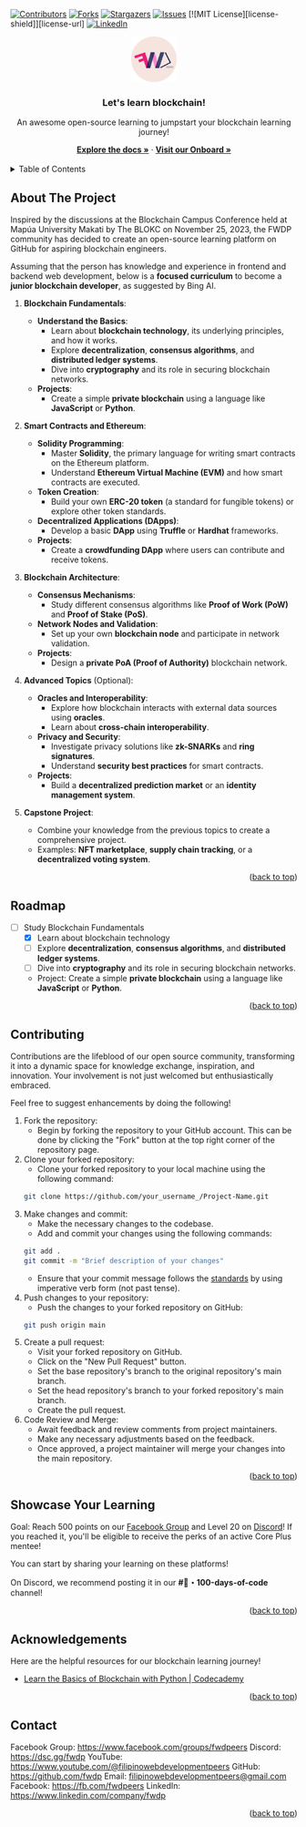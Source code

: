 <a name="readme-top"></a>

<!-- PROJECT SHIELDS -->

[![Contributors][contributors-shield]][contributors-url]
[![Forks][forks-shield]][forks-url]
[![Stargazers][stars-shield]][stars-url]
[![Issues][issues-shield]][issues-url]
[![MIT License][license-shield]][license-url]
[![LinkedIn][linkedin-shield]][linkedin-url]

<div align="center">
    <a href="https://github.com/FWDP/learn-blockchain/">
        <img src="assets/fwdp main logo.png" alt="FWDP Logo" height="80">
    </a>
    <h3 align="center">Let's learn blockchain!</h3>
    <p>An awesome open-source learning to jumpstart your blockchain learning journey!</p>
    <a href="https://github.com/FWDP/learn-blockchain/"><strong>Explore the docs »</strong></a>
     ·
    <a href="https://onboard.dev/community/fwdp"><strong>Visit our Onboard »</strong></a>
    <br />
    <br />
</div>

<details>
  <summary>Table of Contents</summary>
  <ol>
    <li>
      <a href="#about-the-project">About The Project</a>
    </li>
    <li><a href="#roadmap">Roadmap</a></li>
    <li><a href="#contributing">Contributing</a></li>
    <li><a href="#showcase-your-learning">Showcase Your Learning</a></li>
    <li><a href="#contact">Contact</a></li>   
    <li><a href="#acknowledgements">Acknowledgements</a></li>     
  </ol>
</details>

<!-- ABOUT THE PROJECT -->
## About The Project

Inspired by the discussions at the Blockchain Campus Conference held at Mapúa University Makati by The BLOKC on November 25, 2023, the FWDP community has decided to create an open-source learning platform on GitHub for aspiring blockchain engineers.

Assuming that the person has knowledge and experience in frontend and backend web development, below is a **focused curriculum** to become a **junior blockchain developer**, as suggested by Bing AI.

1. **Blockchain Fundamentals**:
    - **Understand the Basics**:
        - Learn about **blockchain technology**, its underlying principles, and how it works.
        - Explore **decentralization**, **consensus algorithms**, and **distributed ledger systems**.
        - Dive into **cryptography** and its role in securing blockchain networks.
    - **Projects**:
        - Create a simple **private blockchain** using a language like **JavaScript** or **Python**.

2. **Smart Contracts and Ethereum**:
    - **Solidity Programming**:
        - Master **Solidity**, the primary language for writing smart contracts on the Ethereum platform.
        - Understand **Ethereum Virtual Machine (EVM)** and how smart contracts are executed.
    - **Token Creation**:
        - Build your own **ERC-20 token** (a standard for fungible tokens) or explore other token standards.
    - **Decentralized Applications (DApps)**:
        - Develop a basic **DApp** using **Truffle** or **Hardhat** frameworks.
    - **Projects**:
        - Create a **crowdfunding DApp** where users can contribute and receive tokens.

3. **Blockchain Architecture**:
    - **Consensus Mechanisms**:
        - Study different consensus algorithms like **Proof of Work (PoW)** and **Proof of Stake (PoS)**.
    - **Network Nodes and Validation**:
        - Set up your own **blockchain node** and participate in network validation.
    - **Projects**:
        - Design a **private PoA (Proof of Authority)** blockchain network.

4. **Advanced Topics** (Optional):
    - **Oracles and Interoperability**:
        - Explore how blockchain interacts with external data sources using **oracles**.
        - Learn about **cross-chain interoperability**.
    - **Privacy and Security**:
        - Investigate privacy solutions like **zk-SNARKs** and **ring signatures**.
        - Understand **security best practices** for smart contracts.
    - **Projects**:
        - Build a **decentralized prediction market** or an **identity management system**.

5. **Capstone Project**:
    - Combine your knowledge from the previous topics to create a comprehensive project.
    - Examples: **NFT marketplace**, **supply chain tracking**, or a **decentralized voting system**.

<p align="right">(<a href="#readme-top">back to top</a>)</p>

## Roadmap

- [ ] Study Blockchain Fundamentals
    - [x] Learn about blockchain technology
    - [ ] Explore **decentralization**, **consensus algorithms**, and **distributed ledger systems**.
    - [ ] Dive into **cryptography** and its role in securing blockchain networks.
    - Project: Create a simple **private blockchain** using a language like **JavaScript** or **Python**.


<p align="right">(<a href="#readme-top">back to top</a>)</p>

## Contributing
Contributions are the lifeblood of our open source community, transforming it into a dynamic space for knowledge exchange, inspiration, and innovation. Your involvement is not just welcomed but enthusiastically embraced. 

Feel free to suggest enhancements by doing the following!

1. Fork the repository:
    - Begin by forking the repository to your GitHub account. This can be done by clicking the "Fork" button at the top right corner of the repository page.
2. Clone your forked repository:
    - Clone your forked repository to your local machine using the following command:
    ```sh
    git clone https://github.com/your_username_/Project-Name.git
    ```
3. Make changes and commit:
    - Make the necessary changes to the codebase.
    - Add and commit your changes using the following commands: 
    ```sh
    git add .
    git commit -m "Brief description of your changes"
    ```
    - Ensure that your commit message follows the [standards](https://www.gitkraken.com/learn/git/best-practices/git-commit-message#using-imperative-verb-form) by using imperative verb form (not past tense).
4. Push changes to your repository:
    - Push the changes to your forked repository on GitHub: 
    ```sh
    git push origin main
    ```
5. Create a pull request:
    - Visit your forked repository on GitHub.
    - Click on the "New Pull Request" button.
    - Set the base repository's branch to the original repository's main branch.
    - Set the head repository's branch to your forked repository's main branch.
    - Create the pull request.
6. Code Review and Merge:
    - Await feedback and review comments from project maintainers.
    - Make any necessary adjustments based on the feedback.
    - Once approved, a project maintainer will merge your changes into the main repository.

<p align="right">(<a href="#readme-top">back to top</a>)</p>

## Showcase Your Learning

Goal: Reach 500 points on our [Facebook Group](https://fb.com/groups/fwdpeers) and Level 20 on [Discord](https://discord.com/servers/filipino-web-development-peers-996276138588524624)! If you reached it, you'll be eligible to receive the perks of an active Core Plus mentee!

You can start by sharing your learning on these platforms!

On Discord, we recommend posting it in our **#💯・100-days-of-code** channel!

<p align="right">(<a href="#readme-top">back to top</a>)</p>

## Acknowledgements

Here are the helpful resources for our blockchain learning journey!

* [Learn the Basics of Blockchain with Python | Codecademy](https://www.codecademy.com/enrolled/courses/introduction-to-blockchain)

<p align="right">(<a href="#readme-top">back to top</a>)</p>

## Contact

Facebook Group: https://www.facebook.com/groups/fwdpeers
Discord: https://dsc.gg/fwdp
YouTube: https://www.youtube.com/@filipinowebdevelopmentpeers
GitHub: https://github.com/fwdp
Email: filipinowebdevelopmentpeers@gmail.com
Facebook: https://fb.com/fwdpeers
LinkedIn: https://www.linkedin.com/company/fwdp

<p align="right">(<a href="#readme-top">back to top</a>)</p>

<!-- MARKDOWN LINKS & IMAGES -->
<!-- https://www.markdownguide.org/basic-syntax/#reference-style-links -->
[contributors-shield]: https://img.shields.io/github/contributors/othneildrew/Best-README-Template.svg?style=for-the-badge
[contributors-url]: https://github.com/FWDP/learn-blockchain/graphs/contributors
[forks-shield]: https://img.shields.io/github/forks/othneildrew/Best-README-Template.svg?style=for-the-badge
[forks-url]: https://github.com/FWDP/learn-blockchain/network/members
[stars-shield]: https://img.shields.io/github/stars/othneildrew/Best-README-Template.svg?style=for-the-badge
[stars-url]: https://github.com/FWDP/learn-blockchain/stargazers
[issues-shield]: https://img.shields.io/github/issues/othneildrew/Best-README-Template.svg?style=for-the-badge
[issues-url]: https://github.com/FWDP/learn-blockchain/issues
[linkedin-shield]: https://img.shields.io/badge/-LinkedIn-black.svg?style=for-the-badge&logo=linkedin&colorB=555
[linkedin-url]: https://linkedin.com/company/fwdp